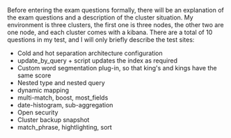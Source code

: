 Before entering the exam questions formally, there will be an explanation of the exam questions and a description of the cluster situation. My environment is three clusters, the first one is three nodes, the other two are one node, and each cluster comes with a kibana. There are a total of 10 questions in my test, and I will only briefly describe the test sites:

- Cold and hot separation architecture configuration
- update_by_query + script updates the index as required
- Custom word segmentation plug-in, so that king's and kings have the same score
- Nested type and nested query
- dynamic mapping
- multi-match, boost, most_fields
- date-histogram, sub-aggregation
- Open security
- Cluster backup snapshot
- match_phrase, hightlighting, sort